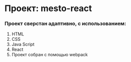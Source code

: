# Проект: mesto-react

### Проект сверстан адаптивно, с использованием:


1.	HTML
2.	CSS
3.	Java Script
4.  React
5.  Проект собран с помощью webpack